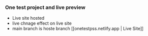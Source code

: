 ### One test project and live preview
- Live site hosted
- live chnage effect on live site
- main branch is hoste branch
  [[onetestpss.netlify.app | Live Site]]
